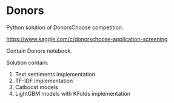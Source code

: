 # Donors

Python solution of DonorsChoose competition.

https://www.kaggle.com/c/donorschoose-application-screening

Contain Donors notebook.

Solution contain:
  1) Text sentiments implementation
  2) TF-IDF implementation
  3) Catboost models
  4) LightGBM models with KFolds implementation
